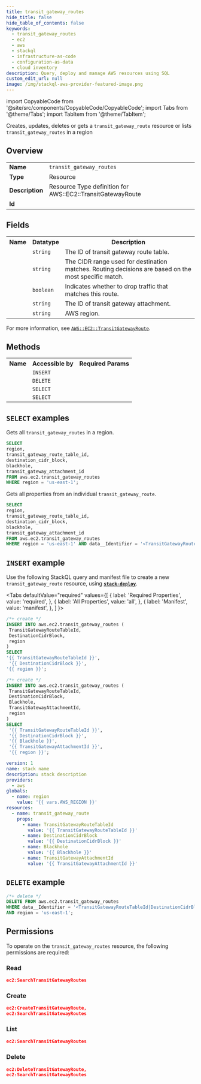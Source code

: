 ```yaml
---
title: transit_gateway_routes
hide_title: false
hide_table_of_contents: false
keywords:
  - transit_gateway_routes
  - ec2
  - aws
  - stackql
  - infrastructure-as-code
  - configuration-as-data
  - cloud inventory
description: Query, deploy and manage AWS resources using SQL
custom_edit_url: null
image: /img/stackql-aws-provider-featured-image.png
---
```


import CopyableCode from '@site/src/components/CopyableCode/CopyableCode';
import Tabs from '@theme/Tabs';
import TabItem from '@theme/TabItem';

Creates, updates, deletes or gets a <code>transit_gateway_route</code> resource or lists <code>transit_gateway_routes</code> in a region

## Overview
<table>
<tbody>
<tr><td><b>Name</b></td><td><code>transit_gateway_routes</code></td></tr>
<tr><td><b>Type</b></td><td>Resource</td></tr>
<tr><td><b>Description</b></td><td>Resource Type definition for AWS::EC2::TransitGatewayRoute</td></tr>
<tr><td><b>Id</b></td><td><CopyableCode code="aws.ec2.transit_gateway_routes" /></td></tr>
</tbody>
</table>

## Fields
<table>
<tbody>
<tr><th>Name</th><th>Datatype</th><th>Description</th></tr><tr><td><CopyableCode code="transit_gateway_route_table_id" /></td><td><code>string</code></td><td>The ID of transit gateway route table.</td></tr>
<tr><td><CopyableCode code="destination_cidr_block" /></td><td><code>string</code></td><td>The CIDR range used for destination matches. Routing decisions are based on the most specific match.</td></tr>
<tr><td><CopyableCode code="blackhole" /></td><td><code>boolean</code></td><td>Indicates whether to drop traffic that matches this route.</td></tr>
<tr><td><CopyableCode code="transit_gateway_attachment_id" /></td><td><code>string</code></td><td>The ID of transit gateway attachment.</td></tr>
<tr><td><CopyableCode code="region" /></td><td><code>string</code></td><td>AWS region.</td></tr>
</tbody>
</table>

For more information, see <a href="https://docs.aws.amazon.com/AWSCloudFormation/latest/UserGuide/aws-resource-ec2-transitgatewayroute.html"><code>AWS::EC2::TransitGatewayRoute</code></a>.

## Methods

<table>
<tbody>
  <tr>
    <th>Name</th>
    <th>Accessible by</th>
    <th>Required Params</th>
  </tr>
  <tr>
    <td><CopyableCode code="create_resource" /></td>
    <td><code>INSERT</code></td>
    <td><CopyableCode code="TransitGatewayRouteTableId, DestinationCidrBlock, region" /></td>
  </tr>
  <tr>
    <td><CopyableCode code="delete_resource" /></td>
    <td><code>DELETE</code></td>
    <td><CopyableCode code="data__Identifier, region" /></td>
  </tr>
  <tr>
    <td><CopyableCode code="list_resources" /></td>
    <td><code>SELECT</code></td>
    <td><CopyableCode code="region" /></td>
  </tr>
  <tr>
    <td><CopyableCode code="get_resource" /></td>
    <td><code>SELECT</code></td>
    <td><CopyableCode code="data__Identifier, region" /></td>
  </tr>
</tbody>
</table>

## `SELECT` examples
Gets all <code>transit_gateway_routes</code> in a region.
```sql
SELECT
region,
transit_gateway_route_table_id,
destination_cidr_block,
blackhole,
transit_gateway_attachment_id
FROM aws.ec2.transit_gateway_routes
WHERE region = 'us-east-1';
```
Gets all properties from an individual <code>transit_gateway_route</code>.
```sql
SELECT
region,
transit_gateway_route_table_id,
destination_cidr_block,
blackhole,
transit_gateway_attachment_id
FROM aws.ec2.transit_gateway_routes
WHERE region = 'us-east-1' AND data__Identifier = '<TransitGatewayRouteTableId>|<DestinationCidrBlock>';
```

## `INSERT` example

Use the following StackQL query and manifest file to create a new <code>transit_gateway_route</code> resource, using [__`stack-deploy`__](https://pypi.org/project/stack-deploy/).

<Tabs
    defaultValue="required"
    values={[
      { label: 'Required Properties', value: 'required', },
      { label: 'All Properties', value: 'all', },
      { label: 'Manifest', value: 'manifest', },
    ]
}>
<TabItem value="required">

```sql
/*+ create */
INSERT INTO aws.ec2.transit_gateway_routes (
 TransitGatewayRouteTableId,
 DestinationCidrBlock,
 region
)
SELECT 
'{{ TransitGatewayRouteTableId }}',
 '{{ DestinationCidrBlock }}',
'{{ region }}';
```
</TabItem>
<TabItem value="all">

```sql
/*+ create */
INSERT INTO aws.ec2.transit_gateway_routes (
 TransitGatewayRouteTableId,
 DestinationCidrBlock,
 Blackhole,
 TransitGatewayAttachmentId,
 region
)
SELECT 
 '{{ TransitGatewayRouteTableId }}',
 '{{ DestinationCidrBlock }}',
 '{{ Blackhole }}',
 '{{ TransitGatewayAttachmentId }}',
 '{{ region }}';
```
</TabItem>
<TabItem value="manifest">

```yaml
version: 1
name: stack name
description: stack description
providers:
  - aws
globals:
  - name: region
    value: '{{ vars.AWS_REGION }}'
resources:
  - name: transit_gateway_route
    props:
      - name: TransitGatewayRouteTableId
        value: '{{ TransitGatewayRouteTableId }}'
      - name: DestinationCidrBlock
        value: '{{ DestinationCidrBlock }}'
      - name: Blackhole
        value: '{{ Blackhole }}'
      - name: TransitGatewayAttachmentId
        value: '{{ TransitGatewayAttachmentId }}'

```
</TabItem>
</Tabs>

## `DELETE` example

```sql
/*+ delete */
DELETE FROM aws.ec2.transit_gateway_routes
WHERE data__Identifier = '<TransitGatewayRouteTableId|DestinationCidrBlock>'
AND region = 'us-east-1';
```

## Permissions

To operate on the <code>transit_gateway_routes</code> resource, the following permissions are required:

### Read
```json
ec2:SearchTransitGatewayRoutes
```

### Create
```json
ec2:CreateTransitGatewayRoute,
ec2:SearchTransitGatewayRoutes
```

### List
```json
ec2:SearchTransitGatewayRoutes
```

### Delete
```json
ec2:DeleteTransitGatewayRoute,
ec2:SearchTransitGatewayRoutes
```
